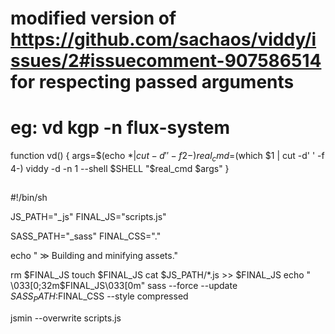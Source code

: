 ##
##

# modified version of https://github.com/sachaos/viddy/issues/2#issuecomment-907586514 for respecting passed arguments
# eg: vd kgp -n flux-system

function vd() {
    args=$(echo $* | cut -d' ' -f 2-) 
    real_cmd=$(which $1 | cut -d' ' -f 4-) 
    viddy -d -n 1 --shell $SHELL  "$real_cmd $args"
}

##
##

#!/bin/sh

JS_PATH="_js"
FINAL_JS="scripts.js"

SASS_PATH="_sass"
FINAL_CSS="."

echo " ≫ Building and minifying assets."

rm $FINAL_JS
touch $FINAL_JS
cat $JS_PATH/*.js >> $FINAL_JS
echo "  \033[0;32m$FINAL_JS\033[0m"
sass --force --update $SASS_PATH:$FINAL_CSS --style compressed

jsmin --overwrite scripts.js

##
##
